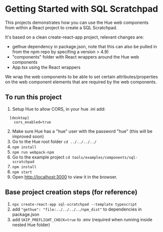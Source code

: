 # Getting Started with SQL Scratchpad

This projects demonstrates how you can use the Hue web components from within a React project to
create a SQL Scratchpad.

It's based on a clean create-react-app project, relevant changes are:

- gethue dependency in package.json, note that this can also be pulled in from the npm repo by specifing a version > 4.9)
- "components" folder with React wrappers around the Hue web components
- App.tsx using the React wrappers

We wrap the web components to be able to set certain attributes/properties on the web component elements that are required by the web components.

## To run this project

1. Setup Hue to allow CORS, in your hue .ini add:
```
  [desktop]
    cors_enabled=true
```
2. Make sure Hue has a "hue" user with the password "hue" (this will be improved soon)
3. Go to the Hue root folder `cd ../../../../`
4. `npm install`
5. `npm run webpack-npm`
6. Go to the example project `cd tools/examples/components/sql-scratchpad`
7. `npm install`
8. `npm start`
9. Open [http://localhost:3000](http://localhost:3000) to view it in the browser.

## Base project creation steps (for reference)

1. `npx create-react-app sql-scratchpad --template typescript`
2. add `"gethue": "file:../../../../npm_dist"` to dependencies in package.json
3. add `SKIP_PREFLIGHT_CHECK=true` to .env (required when running inside nested Hue folder)